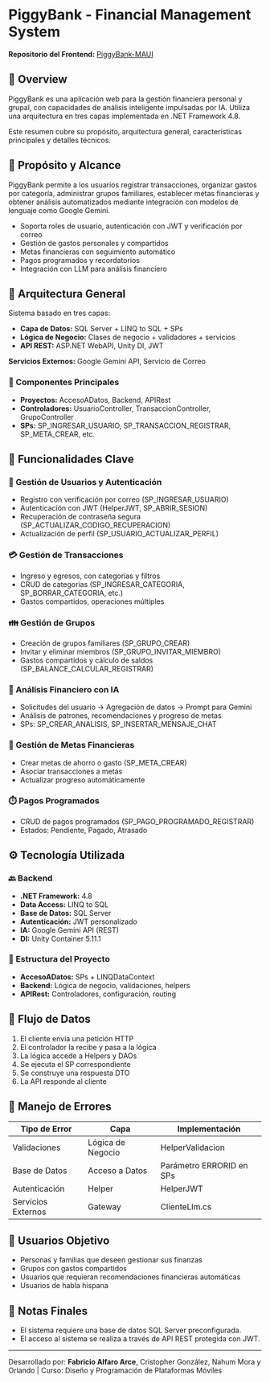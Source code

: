 <!DOCTYPE html>
<html lang="es">
<head>
  <meta charset="UTF-8">
</head>
<body>

<h1>PiggyBank - Financial Management System</h1>

<p><strong>Repositorio del Frontend:</strong> <a href="https://github.com/Fabri0607/PiggyBank-MAUI">PiggyBank-MAUI</a></p>

<h2>📘 Overview</h2>
<p>
  PiggyBank es una aplicación web para la gestión financiera personal y grupal, con capacidades de análisis inteligente impulsadas por IA. Utiliza una arquitectura en tres capas implementada en .NET Framework 4.8.
</p>
<p>
  Este resumen cubre su propósito, arquitectura general, características principales y detalles técnicos.
</p>

<h2>🎯 Propósito y Alcance</h2>
<p>
  PiggyBank permite a los usuarios registrar transacciones, organizar gastos por categoría, administrar grupos familiares, establecer metas financieras y obtener análisis automatizados mediante integración con modelos de lenguaje como Google Gemini.
</p>
<ul>
  <li>Soporta roles de usuario, autenticación con JWT y verificación por correo</li>
  <li>Gestión de gastos personales y compartidos</li>
  <li>Metas financieras con seguimiento automático</li>
  <li>Pagos programados y recordatorios</li>
  <li>Integración con LLM para análisis financiero</li>
</ul>

<h2>🧱 Arquitectura General</h2>
<p>Sistema basado en tres capas:</p>
<ul>
  <li><strong>Capa de Datos:</strong> SQL Server + LINQ to SQL + SPs</li>
  <li><strong>Lógica de Negocio:</strong> Clases de negocio + validadores + servicios</li>
  <li><strong>API REST:</strong> ASP.NET WebAPI, Unity DI, JWT</li>
</ul>

<p><strong>Servicios Externos:</strong> Google Gemini API, Servicio de Correo</p>

<h3>🔗 Componentes Principales</h3>
<ul>
  <li><strong>Proyectos:</strong> AccesoADatos, Backend, APIRest</li>
  <li><strong>Controladores:</strong> UsuarioController, TransaccionController, GrupoController</li>
  <li><strong>SPs:</strong> SP_INGRESAR_USUARIO, SP_TRANSACCION_REGISTRAR, SP_META_CREAR, etc.</li>
</ul>

<h2>🧩 Funcionalidades Clave</h2>

<h3>👤 Gestión de Usuarios y Autenticación</h3>
<ul>
  <li>Registro con verificación por correo (SP_INGRESAR_USUARIO)</li>
  <li>Autenticación con JWT (HelperJWT, SP_ABRIR_SESION)</li>
  <li>Recuperación de contraseña segura (SP_ACTUALIZAR_CODIGO_RECUPERACION)</li>
  <li>Actualización de perfil (SP_USUARIO_ACTUALIZAR_PERFIL)</li>
</ul>

<h3>💳 Gestión de Transacciones</h3>
<ul>
  <li>Ingreso y egresos, con categorías y filtros</li>
  <li>CRUD de categorías (SP_INGRESAR_CATEGORIA, SP_BORRAR_CATEGORIA, etc.)</li>
  <li>Gastos compartidos, operaciones múltiples</li>
</ul>

<h3>👪 Gestión de Grupos</h3>
<ul>
  <li>Creación de grupos familiares (SP_GRUPO_CREAR)</li>
  <li>Invitar y eliminar miembros (SP_GRUPO_INVITAR_MIEMBRO)</li>
  <li>Gastos compartidos y cálculo de saldos (SP_BALANCE_CALCULAR_REGISTRAR)</li>
</ul>

<h3>🤖 Análisis Financiero con IA</h3>
<ul>
  <li>Solicitudes del usuario -> Agregación de datos -> Prompt para Gemini</li>
  <li>Análisis de patrones, recomendaciones y progreso de metas</li>
  <li>SPs: SP_CREAR_ANALISIS, SP_INSERTAR_MENSAJE_CHAT</li>
</ul>

<h3>🎯 Gestión de Metas Financieras</h3>
<ul>
  <li>Crear metas de ahorro o gasto (SP_META_CREAR)</li>
  <li>Asociar transacciones a metas</li>
  <li>Actualizar progreso automáticamente</li>
</ul>

<h3>⏱️ Pagos Programados</h3>
<ul>
  <li>CRUD de pagos programados (SP_PAGO_PROGRAMADO_REGISTRAR)</li>
  <li>Estados: Pendiente, Pagado, Atrasado</li>
</ul>

<h2>⚙️ Tecnología Utilizada</h2>

<h3>🔙 Backend</h3>
<ul>
  <li><strong>.NET Framework:</strong> 4.8</li>
  <li><strong>Data Access:</strong> LINQ to SQL</li>
  <li><strong>Base de Datos:</strong> SQL Server</li>
  <li><strong>Autenticación:</strong> JWT personalizado</li>
  <li><strong>IA:</strong> Google Gemini API (REST)</li>
  <li><strong>DI:</strong> Unity Container 5.11.1</li>
</ul>

<h3>📁 Estructura del Proyecto</h3>
<ul>
  <li><strong>AccesoADatos:</strong> SPs + LINQDataContext</li>
  <li><strong>Backend:</strong> Lógica de negocio, validaciones, helpers</li>
  <li><strong>APIRest:</strong> Controladores, configuración, routing</li>
</ul>

<h2>🔄 Flujo de Datos</h2>
<ol>
  <li>El cliente envía una petición HTTP</li>
  <li>El controlador la recibe y pasa a la lógica</li>
  <li>La lógica accede a Helpers y DAOs</li>
  <li>Se ejecuta el SP correspondiente</li>
  <li>Se construye una respuesta DTO</li>
  <li>La API responde al cliente</li>
</ol>

<h2>🚨 Manejo de Errores</h2>
<table>
  <thead>
    <tr><th>Tipo de Error</th><th>Capa</th><th>Implementación</th></tr>
  </thead>
  <tbody>
    <tr><td>Validaciones</td><td>Lógica de Negocio</td><td>HelperValidacion</td></tr>
    <tr><td>Base de Datos</td><td>Acceso a Datos</td><td>Parámetro ERRORID en SPs</td></tr>
    <tr><td>Autenticación</td><td>Helper</td><td>HelperJWT</td></tr>
    <tr><td>Servicios Externos</td><td>Gateway</td><td>ClienteLlm.cs</td></tr>
  </tbody>
</table>

<h2>👥 Usuarios Objetivo</h2>
<ul>
  <li>Personas y familias que deseen gestionar sus finanzas</li>
  <li>Grupos con gastos compartidos</li>
  <li>Usuarios que requieran recomendaciones financieras automáticas</li>
  <li>Usuarios de habla hispana</li>
</ul>

<h2>📌 Notas Finales</h2>
<ul>
  <li>El sistema requiere una base de datos SQL Server preconfigurada.</li>
  <li>El acceso al sistema se realiza a través de API REST protegida con JWT.</li>
</ul>

<hr>
<p>Desarrollado por: <strong>Fabricio Alfaro Arce</strong>, Cristopher González, Nahum Mora y Orlando | Curso: Diseño y Programación de Plataformas Móviles</p>

</body>
</html>
